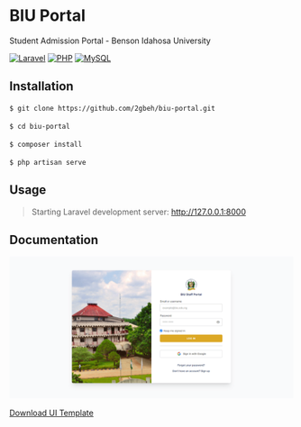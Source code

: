 # BIU Portal

Student Admission Portal - Benson Idahosa University

[![Laravel](https://img.shields.io/badge/Laravel-8.x-ff2d20.svg)](https://laravel.com/docs/8.x)
[![PHP](https://img.shields.io/badge/PHP-7.x-777bb3.svg)](https://www.w3schools.com/php/default.asp)
[![MySQL](https://img.shields.io/badge/MySQL-10.x-ef7b00.svg)](https://www.w3schools.com/mysql/default.asp)

## Installation

```
$ git clone https://github.com/2gbeh/biu-portal.git

$ cd biu-portal

$ composer install

$ php artisan serve
```

## Usage

> Starting Laravel development server: http://127.0.0.1:8000

## Documentation

![Screenshot](./public/social-preview-lg.png)

[Download UI Template](https://drive.google.com/file/d/1Mmc4b5ikSZzP_QVLVct2gB6uTgqc9AtW/view) 
